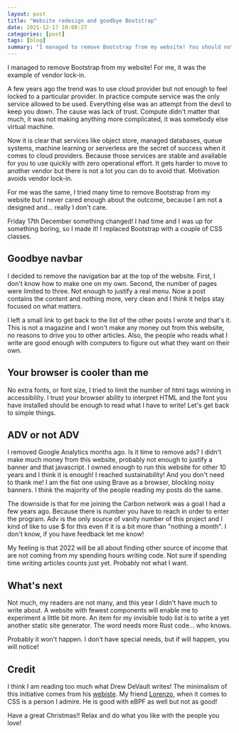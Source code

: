 ```yaml
---
layout: post
title: "Website redesign and goodbye Bootstrap"
date: 2021-12-17 10:08:27
categories: [post]
tags: [blog]
summary: "I managed to remove Bootstrap from my website! You should not read this post"
---
```


I managed to remove Bootstrap from my website! For me, it was the example of vendor lock-in.

A few years ago the trend was to use cloud provider but not enough to feel locked to a particular provider. In practice compute service was the only service allowed to be used. Everything else was an attempt from the devil to keep you down. The cause was lack of trust. Compute didn't matter that much, it was not making anything more complicated, it was somebody else virtual machine.

Now it is clear that services like object store, managed databases, queue systems, machine learning or serverless are the secret of success when it comes to cloud providers. Because those services are stable and available for you to use quickly with zero operational effort. It gets harder to move to another vendor but there is not a lot you can do to avoid that. Motivation avoids vendor lock-in.

For me was the same, I tried many time to remove Bootstrap from my website but I never cared enough about the outcome, because I am not a designed and... really I don't care.

Friday 17th December something changed! I had time and I was up for something boring, so I made it! I replaced Bootstrap with a couple of CSS classes.

## Goodbye navbar

I decided to remove the navigation bar at the top of the website. First, I don't know how to make one on my own. Second, the number of pages were limited to three. Not enough to justify a real menu. Now a post contains the content and nothing more, very clean and I think it helps stay focused on what matters.

I left a small link to get back to the list of the other posts I wrote and that's it. This is not a magazine and I won't make any money out from this website, no reasons to drive you to other articles. Also, the people who reads what I write are good enough with computers to figure out what they want on their own.

## Your browser is cooler than me

No extra fonts, or font size, I tried to limit the number of html tags winning in accessibility. I trust your browser ability to interpret HTML and the font you have installed should be enough to read what I have to write! Let's get back to simple things.

## ADV or not ADV

I removed Google Analytics months ago. Is it time to remove ads? I didn't make much money from this website, probably not enough to justify a banner and that javascript. I owned enough to run this website for other 10 years and I think it is enough! I reached sustainability! And you don't need to thank me! I am the fist one using Brave as a browser, blocking noisy banners. I think the majority of the people reading my posts do the same.

The downside is that for me joining the Carbon network was a goal I had a few years ago. Because there is number you have to reach in order to enter the program. Adv is the only source of vanity number of this project and I kind of like to use $ for this even if it is a bit more than "nothing a month". I don't know, if you have feedback let me know!

My feeling is that 2022 will be all about finding other source of income that are not coming from my spending hours writing code. Not sure if spending time writing articles counts just yet. Probably not what I want.

## What's next

Not much, my readers are not many, and this year I didn't have much to write about. A website with fewest components will enable me to experiment a little bit more. An item for my invisible todo list is to write a yet another static site generator. The word needs more Rust code... who knows.

Probably it won't happen. I don't have special needs, but if will happen, you will notice!

## Credit

I think I am reading too much what Drew DeVault writes! The minimalism of this initiative comes from his [webiste](https://drewdevault.com/). My friend [Lorenzo](https://fntlnz.wtf), when it comes to CSS is a person I admire. He is good with eBPF as well but not as good!

Have a great Christmas!! Relax and do what you like with the people you love!
